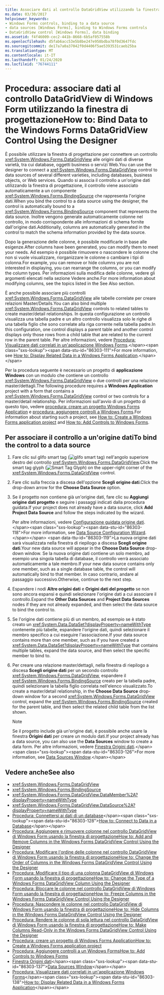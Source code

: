 ```yaml
---
title: Associare dati al controllo DataGridView utilizzando la finestra di progettazione
ms.date: 03/30/2017
helpviewer_keywords:
- Windows Forms controls, binding to a data source
- data sources [Windows Forms], binding to Windows Forms controls
- DataGridView control [Windows Forms], data binding
ms.assetid: f4f46009-cec2-441b-8668-6b5af057558b
ms.openlocfilehash: d5fab6acc53e5b8be247e958bdba78f0d3647fdc
ms.sourcegitcommit: de17a7a0a37042f0d4406f5ae5393531caeb25ba
ms.translationtype: MT
ms.contentlocale: it-IT
ms.lasthandoff: 01/24/2020
ms.locfileid: "76744111"
---
```

# <a name="how-to-bind-data-to-the-windows-forms-datagridview-control-using-the-designer"></a><span data-ttu-id="86303-102">Procedura: associare dati al controllo DataGridView di Windows Form utilizzando la finestra di progettazione</span><span class="sxs-lookup"><span data-stu-id="86303-102">How to: Bind Data to the Windows Forms DataGridView Control Using the Designer</span></span>
<span data-ttu-id="86303-103">È possibile utilizzare la finestra di progettazione per connettere un controllo <xref:System.Windows.Forms.DataGridView> alle origini dati di diverse varietà, tra cui database, oggetti business o servizi Web.</span><span class="sxs-lookup"><span data-stu-id="86303-103">You can use the designer to connect a <xref:System.Windows.Forms.DataGridView> control to data sources of several different varieties, including databases, business objects, or Web services.</span></span> <span data-ttu-id="86303-104">Quando si associa il controllo a un'origine dati utilizzando la finestra di progettazione, il controllo viene associato automaticamente a un componente <xref:System.Windows.Forms.BindingSource> che rappresenta l'origine dati.</span><span class="sxs-lookup"><span data-stu-id="86303-104">When you bind the control to a data source using the designer, the control is automatically bound to a <xref:System.Windows.Forms.BindingSource> component that represents the data source.</span></span> <span data-ttu-id="86303-105">Inoltre vengono generate automaticamente colonne nel controllo, in modo corrispondente alle informazioni di schema fornite dall'origine dati.</span><span class="sxs-lookup"><span data-stu-id="86303-105">Additionally, columns are automatically generated in the control to match the schema information provided by the data source.</span></span>

 <span data-ttu-id="86303-106">Dopo la generazione delle colonne, è possibile modificarle in base alle esigenze.</span><span class="sxs-lookup"><span data-stu-id="86303-106">After columns have been generated, you can modify them to meet your needs.</span></span> <span data-ttu-id="86303-107">Ad esempio è possibile rimuovere o nascondere le colonne che non si vuole visualizzare, riorganizzare le colonne o cambiare i tipi di colonna.</span><span class="sxs-lookup"><span data-stu-id="86303-107">For example, you can remove or hide columns you are not interested in displaying, you can rearrange the columns, or you can modify the column types.</span></span> <span data-ttu-id="86303-108">Per informazioni sulla modifica delle colonne, vedere gli argomenti elencati nella sezione Vedere anche.</span><span class="sxs-lookup"><span data-stu-id="86303-108">For more information about modifying columns, see the topics listed in the See Also section.</span></span>

 <span data-ttu-id="86303-109">È anche possibile associare più controlli <xref:System.Windows.Forms.DataGridView> alle tabelle correlate per creare relazioni Master/Details.</span><span class="sxs-lookup"><span data-stu-id="86303-109">You can also bind multiple <xref:System.Windows.Forms.DataGridView> controls to related tables to create master/detail relationships.</span></span> <span data-ttu-id="86303-110">In questa configurazione un controllo visualizza una tabella padre e un altro controllo visualizza solo le righe di una tabella figlio che sono correlate alla riga corrente nella tabella padre.</span><span class="sxs-lookup"><span data-stu-id="86303-110">In this configuration, one control displays a parent table and another control displays only those rows from a child table that are related to the current row in the parent table.</span></span> <span data-ttu-id="86303-111">Per altre informazioni, vedere [Procedura: Visualizzare dati correlati in un'applicazione Windows Forms](https://docs.microsoft.com/previous-versions/visualstudio/visual-studio-2013/57tx3hhe(v=vs.120)).</span><span class="sxs-lookup"><span data-stu-id="86303-111">For more information, see [How to: Display Related Data in a Windows Forms Application](https://docs.microsoft.com/previous-versions/visualstudio/visual-studio-2013/57tx3hhe(v=vs.120)).</span></span>

 <span data-ttu-id="86303-112">Per la procedura seguente è necessario un progetto di **applicazione Windows** con un modulo che contiene un controllo <xref:System.Windows.Forms.DataGridView> o due controlli per una relazione master/dettagli.</span><span class="sxs-lookup"><span data-stu-id="86303-112">The following procedure requires a **Windows Application** project with a form that contains a <xref:System.Windows.Forms.DataGridView> control or two controls for a master/detail relationship.</span></span> <span data-ttu-id="86303-113">Per informazioni sull'avvio di un progetto di questo tipo, vedere [procedura: creare un progetto Windows Forms Application](/visualstudio/ide/step-1-create-a-windows-forms-application-project) e [procedura: aggiungere controlli a Windows Forms](how-to-add-controls-to-windows-forms.md).</span><span class="sxs-lookup"><span data-stu-id="86303-113">For information about starting such a project, see [How to: Create a Windows Forms application project](/visualstudio/ide/step-1-create-a-windows-forms-application-project) and [How to: Add Controls to Windows Forms](how-to-add-controls-to-windows-forms.md).</span></span>

## <a name="to-bind-the-control-to-a-data-source"></a><span data-ttu-id="86303-114">Per associare il controllo a un'origine dati</span><span class="sxs-lookup"><span data-stu-id="86303-114">To bind the control to a data source</span></span>

1. <span data-ttu-id="86303-115">Fare clic sul glifo smart tag (![glifo smart tag](./media/vs-winformsmttagglyph.gif "VS_WinFormSmtTagGlyph")) nell'angolo superiore destro del controllo <xref:System.Windows.Forms.DataGridView>.</span><span class="sxs-lookup"><span data-stu-id="86303-115">Click the smart tag glyph (![Smart Tag Glyph](./media/vs-winformsmttagglyph.gif "VS_WinFormSmtTagGlyph")) on the upper-right corner of the <xref:System.Windows.Forms.DataGridView> control.</span></span>

2. <span data-ttu-id="86303-116">Fare clic sulla freccia a discesa dell'opzione **Scegli origine dati**.</span><span class="sxs-lookup"><span data-stu-id="86303-116">Click the drop-down arrow for the **Choose Data Source** option.</span></span>

3. <span data-ttu-id="86303-117">Se il progetto non contiene già un'origine dati, fare clic su **Aggiungi origine dati progetto** e seguire i passaggi indicati dalla procedura guidata.</span><span class="sxs-lookup"><span data-stu-id="86303-117">If your project does not already have a data source, click **Add Project Data Source** and follow the steps indicated by the wizard.</span></span>

     <span data-ttu-id="86303-118">Per altre informazioni, vedere [Configurazione guidata origine dati](https://docs.microsoft.com/previous-versions/visualstudio/visual-studio-2013/w4dd7z6t(v=vs.120)).</span><span class="sxs-lookup"><span data-stu-id="86303-118">For more information, see [Data Source Configuration Wizard](https://docs.microsoft.com/previous-versions/visualstudio/visual-studio-2013/w4dd7z6t(v=vs.120)).</span></span> <span data-ttu-id="86303-119">La nuova origine dati sarà visualizzata nella finestra di riepilogo a discesa **Scegli origine dati**.</span><span class="sxs-lookup"><span data-stu-id="86303-119">Your new data source will appear in the **Choose Data Source** drop-down window.</span></span> <span data-ttu-id="86303-120">Se la nuova origine dati contiene un solo membro, ad esempio una singola tabella di database, il controllo verrà associato automaticamente a tale membro.</span><span class="sxs-lookup"><span data-stu-id="86303-120">If your new data source contains only one member, such as a single database table, the control will automatically bind to that member.</span></span> <span data-ttu-id="86303-121">In caso contrario, andare al passaggio successivo.</span><span class="sxs-lookup"><span data-stu-id="86303-121">Otherwise, continue to the next step.</span></span>

4. <span data-ttu-id="86303-122">Espandere i nodi **Altre origini dati** e **Origini dati del progetto** se non sono ancora espansi e quindi selezionare l'origine dati a cui associare il controllo.</span><span class="sxs-lookup"><span data-stu-id="86303-122">Expand the **Other Data Sources** and **Project Data Sources** nodes if they are not already expanded, and then select the data source to bind the control to.</span></span>

5. <span data-ttu-id="86303-123">Se l'origine dati contiene più di un membro, ad esempio se è stato creato un <xref:System.Data.DataSet?displayProperty=nameWithType> contenente più tabelle, espandere l'origine dati, quindi selezionare il membro specifico a cui eseguire l'associazione.</span><span class="sxs-lookup"><span data-stu-id="86303-123">If your data source contains more than one member, such as if you have created a <xref:System.Data.DataSet?displayProperty=nameWithType> that contains multiple tables, expand the data source, and then select the specific member to bind to.</span></span>

6. <span data-ttu-id="86303-124">Per creare una relazione master/dettagli, nella finestra di riepilogo a discesa **Scegli origine dati** per un secondo controllo <xref:System.Windows.Forms.DataGridView>, espandere il <xref:System.Windows.Forms.BindingSource> creato per la tabella padre, quindi selezionare la tabella figlio correlata nell'elenco visualizzato.</span><span class="sxs-lookup"><span data-stu-id="86303-124">To create a master/detail relationship, in the **Choose Data Source** drop-down window for a second <xref:System.Windows.Forms.DataGridView> control, expand the <xref:System.Windows.Forms.BindingSource> created for the parent table, and then select the related child table from the list shown.</span></span>

    > [!NOTE]
    > <span data-ttu-id="86303-125">Se il progetto include già un'origine dati, è possibile anche usare la finestra **Origini dati** per creare un modulo dati.</span><span class="sxs-lookup"><span data-stu-id="86303-125">If your project already has a data source, you can also use the **Data Sources** window to create a data form.</span></span> <span data-ttu-id="86303-126">Per altre informazioni, vedere [Finestra Origini dati](https://docs.microsoft.com/previous-versions/visualstudio/visual-studio-2013/6ckyxa83(v=vs.120)).</span><span class="sxs-lookup"><span data-stu-id="86303-126">For more information, see [Data Sources Window](https://docs.microsoft.com/previous-versions/visualstudio/visual-studio-2013/6ckyxa83(v=vs.120)).</span></span>

## <a name="see-also"></a><span data-ttu-id="86303-127">Vedere anche</span><span class="sxs-lookup"><span data-stu-id="86303-127">See also</span></span>

- <xref:System.Windows.Forms.DataGridView>
- <xref:System.Windows.Forms.BindingSource>
- <xref:System.Windows.Forms.DataGridView.DataMember%2A?displayProperty=nameWithType>
- <xref:System.Windows.Forms.DataGridView.DataSource%2A?displayProperty=nameWithType>
- <span data-ttu-id="86303-128">[Procedura: Connettersi ai dati di un database](https://docs.microsoft.com/previous-versions/visualstudio/visual-studio-2013/fxk9yw1t(v=vs.120))</span><span class="sxs-lookup"><span data-stu-id="86303-128">[How to: Connect to Data in a Database](https://docs.microsoft.com/previous-versions/visualstudio/visual-studio-2013/fxk9yw1t(v=vs.120))</span></span>
- [<span data-ttu-id="86303-129">Procedura: Aggiungere e rimuovere colonne nel controllo DataGridView di Windows Form usando la finestra di progettazione</span><span class="sxs-lookup"><span data-stu-id="86303-129">How to: Add and Remove Columns in the Windows Forms DataGridView Control Using the Designer</span></span>](add-and-remove-columns-in-the-datagrid-using-the-designer.md)
- [<span data-ttu-id="86303-130">Procedura: Modificare l'ordine delle colonne nel controllo DataGridView di Windows Form usando la finestra di progettazione</span><span class="sxs-lookup"><span data-stu-id="86303-130">How to: Change the Order of Columns in the Windows Forms DataGridView Control Using the Designer</span></span>](change-the-order-of-columns-in-the-datagrid-using-the-designer.md)
- [<span data-ttu-id="86303-131">Procedura: Modificare il tipo di una colonna DataGridView di Windows Form usando la finestra di progettazione</span><span class="sxs-lookup"><span data-stu-id="86303-131">How to: Change the Type of a Windows Forms DataGridView Column Using the Designer</span></span>](change-the-type-of-a-wf-datagridview-column-using-the-designer.md)
- [<span data-ttu-id="86303-132">Procedura: Bloccare le colonne nel controllo DataGridView di Windows Form usando la finestra di progettazione</span><span class="sxs-lookup"><span data-stu-id="86303-132">How to: Freeze Columns in the Windows Forms DataGridView Control Using the Designer</span></span>](freeze-columns-in-the-datagrid-using-the-designer.md)
- [<span data-ttu-id="86303-133">Procedura: Nascondere le colonne nel controllo DataGridView di Windows Form usando la finestra di progettazione</span><span class="sxs-lookup"><span data-stu-id="86303-133">How to: Hide Columns in the Windows Forms DataGridView Control Using the Designer</span></span>](hide-columns-in-the-datagrid-using-the-designer.md)
- [<span data-ttu-id="86303-134">Procedura: Rendere le colonne di sola lettura nel controllo DataGridView di Windows Form usando la finestra di progettazione</span><span class="sxs-lookup"><span data-stu-id="86303-134">How to: Make Columns Read-Only in the Windows Forms DataGridView Control Using the Designer</span></span>](make-columns-read-only-in-the-datagrid-using-the-designer.md)
- [<span data-ttu-id="86303-135">Procedura: creare un progetto di Windows Forms Application</span><span class="sxs-lookup"><span data-stu-id="86303-135">How to: Create a Windows Forms application project</span></span>](/visualstudio/ide/step-1-create-a-windows-forms-application-project)
- [<span data-ttu-id="86303-136">Procedura: Aggiungere controlli a un Windows Forms</span><span class="sxs-lookup"><span data-stu-id="86303-136">How to: Add Controls to Windows Forms</span></span>](how-to-add-controls-to-windows-forms.md)
- <span data-ttu-id="86303-137">[Finestra Origini dati](https://docs.microsoft.com/previous-versions/visualstudio/visual-studio-2013/6ckyxa83(v=vs.120))</span><span class="sxs-lookup"><span data-stu-id="86303-137">[Data Sources Window](https://docs.microsoft.com/previous-versions/visualstudio/visual-studio-2013/6ckyxa83(v=vs.120))</span></span>
- <span data-ttu-id="86303-138">[Procedura: Visualizzare dati correlati in un'applicazione Windows Forms](https://docs.microsoft.com/previous-versions/visualstudio/visual-studio-2013/57tx3hhe(v=vs.120))</span><span class="sxs-lookup"><span data-stu-id="86303-138">[How to: Display Related Data in a Windows Forms Application](https://docs.microsoft.com/previous-versions/visualstudio/visual-studio-2013/57tx3hhe(v=vs.120))</span></span>
